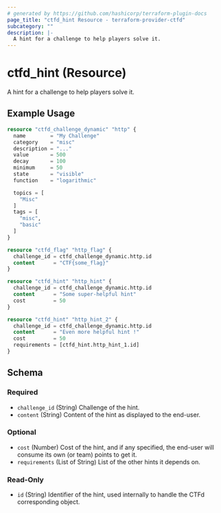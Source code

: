 ```yaml
---
# generated by https://github.com/hashicorp/terraform-plugin-docs
page_title: "ctfd_hint Resource - terraform-provider-ctfd"
subcategory: ""
description: |-
  A hint for a challenge to help players solve it.
---
```


# ctfd_hint (Resource)

A hint for a challenge to help players solve it.

## Example Usage

```terraform
resource "ctfd_challenge_dynamic" "http" {
  name        = "My Challenge"
  category    = "misc"
  description = "..."
  value       = 500
  decay       = 100
  minimum     = 50
  state       = "visible"
  function    = "logarithmic"

  topics = [
    "Misc"
  ]
  tags = [
    "misc",
    "basic"
  ]
}

resource "ctfd_flag" "http_flag" {
  challenge_id = ctfd_challenge_dynamic.http.id
  content      = "CTF{some_flag}"
}

resource "ctfd_hint" "http_hint" {
  challenge_id = ctfd_challenge_dynamic.http.id
  content      = "Some super-helpful hint"
  cost         = 50
}

resource "ctfd_hint" "http_hint_2" {
  challenge_id = ctfd_challenge_dynamic.http.id
  content      = "Even more helpful hint !"
  cost         = 50
  requirements = [ctfd_hint.http_hint_1.id]
}
```

<!-- schema generated by tfplugindocs -->
## Schema

### Required

- `challenge_id` (String) Challenge of the hint.
- `content` (String) Content of the hint as displayed to the end-user.

### Optional

- `cost` (Number) Cost of the hint, and if any specified, the end-user will consume its own (or team) points to get it.
- `requirements` (List of String) List of the other hints it depends on.

### Read-Only

- `id` (String) Identifier of the hint, used internally to handle the CTFd corresponding object.
